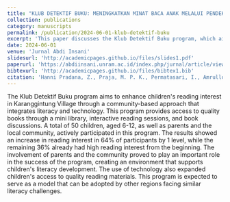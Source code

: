 ```yaml
---
title: "KLUB DETEKTIF BUKU: MENINGKATKAN MINAT BACA ANAK MELALUI PENDEKATAN KOMUNITAS BERBASIS MASYARAKAT"
collection: publications
category: manuscripts
permalink: /publication/2024-06-01-klub-detektif-buku
excerpt: 'This paper discusses the Klub Detektif Buku program, which aims to enhance children s reading interest through a community-based approach.'
date: 2024-06-01
venue: 'Jurnal Abdi Insani'
slidesurl: 'http://academicpages.github.io/files/slides1.pdf'
paperurl: 'https://abdiinsani.unram.ac.id/index.php/jurnal/article/view/2076'
bibtexurl: 'http://academicpages.github.io/files/bibtex1.bib'
citation: 'Hanni Pradana, Z., Praja, M. P. K., Permatasari, I., Amrulloh, A. F., Azzahra, G. D., & Dwisetyarini, F. (2024). KLUB DETEKTIF BUKU: MENINGKATKAN MINAT BACA ANAK MELALUI PENDEKATAN KOMUNITAS BERBASIS MASYARAKAT. Jurnal Abdi Insani, 11(4), 2739–2747.'
---
```

The Klub Detektif Buku program aims to enhance children's reading interest in Karanggintung Village through a community-based approach that integrates literacy and technology. This program provides access to quality books through a mini library, interactive reading sessions, and book discussions. A total of 50 children, aged 6-12, as well as parents and the local community, actively participated in this program. The results showed an increase in reading interest in 64% of participants by 1 level, while the remaining 36% already had high reading interest from the beginning. The involvement of parents and the community proved to play an important role in the success of the program, creating an environment that supports children's literacy development. The use of technology also expanded children's access to quality reading materials. This program is expected to serve as a model that can be adopted by other regions facing similar literacy challenges.
